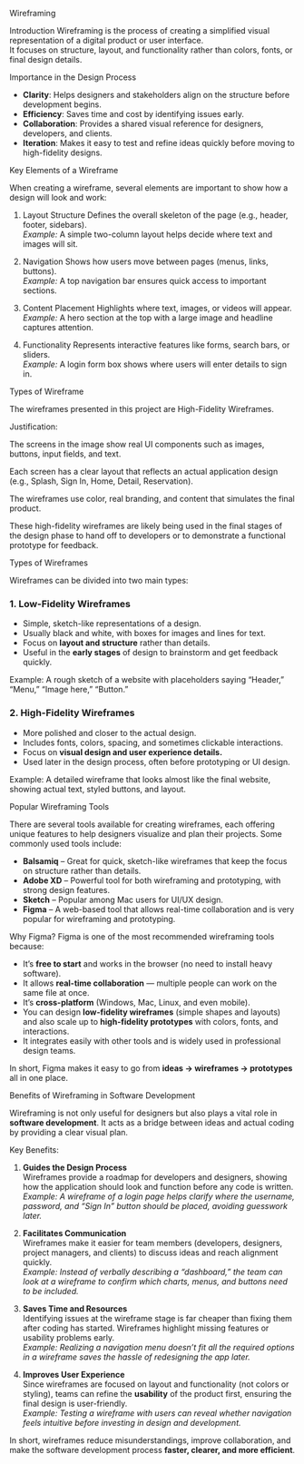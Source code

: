 Wireframing

Introduction
Wireframing is the process of creating a simplified visual representation of a digital product or user interface.  
It focuses on structure, layout, and functionality rather than colors, fonts, or final design details.

Importance in the Design Process
- **Clarity**: Helps designers and stakeholders align on the structure before development begins.  
- **Efficiency**: Saves time and cost by identifying issues early.  
- **Collaboration**: Provides a shared visual reference for designers, developers, and clients.  
- **Iteration**: Makes it easy to test and refine ideas quickly before moving to high-fidelity designs.

 Key Elements of a Wireframe

When creating a wireframe, several elements are important to show how a design will look and work:

 1. Layout Structure
Defines the overall skeleton of the page (e.g., header, footer, sidebars).  
*Example:* A simple two-column layout helps decide where text and images will sit.

2. Navigation
Shows how users move between pages (menus, links, buttons).  
*Example:* A top navigation bar ensures quick access to important sections.

3. Content Placement
Highlights where text, images, or videos will appear.  
*Example:* A hero section at the top with a large image and headline captures attention.

4. Functionality
Represents interactive features like forms, search bars, or sliders.  
*Example:* A login form box shows where users will enter details to sign in.







Types of Wireframe

The wireframes presented in this project are High-Fidelity Wireframes.

Justification:

The screens in the image show real UI components such as images, buttons, input fields, and text.

Each screen has a clear layout that reflects an actual application design (e.g., Splash, Sign In, Home, Detail, Reservation).

The wireframes use color, real branding, and content that simulates the final product.

These high-fidelity wireframes are likely being used in the final stages of the design phase to hand off to developers or to demonstrate a functional prototype for feedback.




 Types of Wireframes

Wireframes can be divided into two main types:

### 1. Low-Fidelity Wireframes
- Simple, sketch-like representations of a design.  
- Usually black and white, with boxes for images and lines for text.  
- Focus on **layout and structure** rather than details.  
- Useful in the **early stages** of design to brainstorm and get feedback quickly.  

 Example: A rough sketch of a website with placeholders saying “Header,” “Menu,” “Image here,” “Button.”

### 2. High-Fidelity Wireframes
- More polished and closer to the actual design.  
- Includes fonts, colors, spacing, and sometimes clickable interactions.  
- Focus on **visual design and user experience details.**  
- Used later in the design process, often before prototyping or UI design.  

 Example: A detailed wireframe that looks almost like the final website, showing actual text, styled buttons, and layout.


 Popular Wireframing Tools

There are several tools available for creating wireframes, each offering unique features to help designers visualize and plan their projects. Some commonly used tools include:

- **Balsamiq** – Great for quick, sketch-like wireframes that keep the focus on structure rather than details.  
- **Adobe XD** – Powerful tool for both wireframing and prototyping, with strong design features.  
- **Sketch** – Popular among Mac users for UI/UX design.  
- **Figma** – A web-based tool that allows real-time collaboration and is very popular for wireframing and prototyping.  

 Why Figma?
Figma is one of the most recommended wireframing tools because:  
- It’s **free to start** and works in the browser (no need to install heavy software).  
- It allows **real-time collaboration** — multiple people can work on the same file at once.  
- It’s **cross-platform** (Windows, Mac, Linux, and even mobile).  
- You can design **low-fidelity wireframes** (simple shapes and layouts) and also scale up to **high-fidelity prototypes** with colors, fonts, and interactions.  
- It integrates easily with other tools and is widely used in professional design teams.

 In short, Figma makes it easy to go from **ideas → wireframes → prototypes** all in one place.



Benefits of Wireframing in Software Development

Wireframing is not only useful for designers but also plays a vital role in **software development**. It acts as a bridge between ideas and actual coding by providing a clear visual plan.

 Key Benefits:
1. **Guides the Design Process**  
   Wireframes provide a roadmap for developers and designers, showing how the application should look and function before any code is written.  
   *Example: A wireframe of a login page helps clarify where the username, password, and “Sign In” button should be placed, avoiding guesswork later.*

2. **Facilitates Communication**  
   Wireframes make it easier for team members (developers, designers, project managers, and clients) to discuss ideas and reach alignment quickly.  
   *Example: Instead of verbally describing a “dashboard,” the team can look at a wireframe to confirm which charts, menus, and buttons need to be included.*

3. **Saves Time and Resources**  
   Identifying issues at the wireframe stage is far cheaper than fixing them after coding has started. Wireframes highlight missing features or usability problems early.  
   *Example: Realizing a navigation menu doesn’t fit all the required options in a wireframe saves the hassle of redesigning the app later.*

4. **Improves User Experience**  
   Since wireframes are focused on layout and functionality (not colors or styling), teams can refine the **usability** of the product first, ensuring the final design is user-friendly.  
   *Example: Testing a wireframe with users can reveal whether navigation feels intuitive before investing in design and development.*

 In short, wireframes reduce misunderstandings, improve collaboration, and make the software development process **faster, clearer, and more efficient**.
